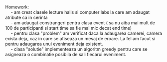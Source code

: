 # 
Homework: <br />
           &emsp; - am creat clasele lecture halls si computer labs la care am adaugat atribute ca in cerinta <br />
           &emsp; - am adaugat constrangeri pentru clasa event ( sa nu aiba mai mult de 100 de participanti si start time sa fie mai mic decat end time) <br />
           &emsp; - pentru clasa "problem" am verificat daca la adaugarea camerei, camera exista deja, caz in care se afiseaza un mesaj de eroare. La fel am facut si pentru adaugarea unui eveniment deja existent. <br />
           &emsp; - clasa "solutie" implementeaza un algoritm greedy pentru care se asigneaza o combinatie posibila de sali fiecarui eveniment.
